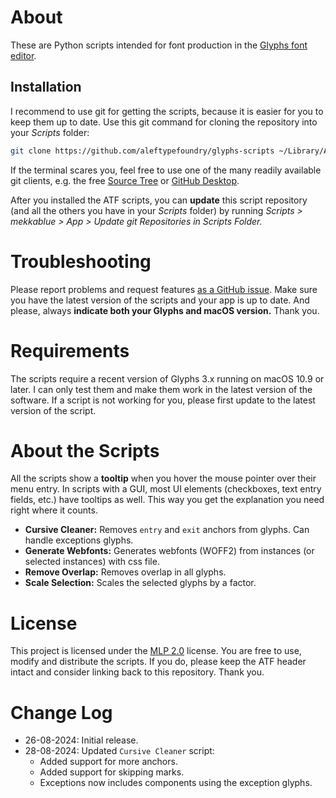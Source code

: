 # About

These are Python scripts intended for font production in the [Glyphs font editor](http://glyphsapp.com/).

## Installation

I recommend to use git for getting the scripts, because it is easier for you to keep them up to date. Use this git command for cloning the repository into your *Scripts* folder:

```bash
git clone https://github.com/aleftypefoundry/glyphs-scripts ~/Library/Application\ Support/Glyphs/Scripts/atf/
```

If the terminal scares you, feel free to use one of the many readily available git clients, e.g. the free [Source Tree](https://www.sourcetreeapp.com) or [GitHub Desktop](https://desktop.github.com).

After you installed the ATF scripts, you can **update** this script repository (and all the others you have in your *Scripts* folder) by running *Scripts > mekkablue > App > Update git Repositories in Scripts Folder.*

# Troubleshooting

Please report problems and request features [as a GitHub issue](/issues). Make sure you have the latest version of the scripts and your app is up to date. And please, always **indicate both your Glyphs and macOS version.** Thank you.

# Requirements

The scripts require a recent version of Glyphs 3.x running on macOS 10.9 or later. I can only test them and make them work in the latest version of the software. If a script is not working for you, please first update to the latest version of the script.

# About the Scripts

All the scripts show a **tooltip** when you hover the mouse pointer over their menu entry. In scripts with a GUI, most UI elements (checkboxes, text entry fields, etc.) have tooltips as well. This way you get the explanation you need right where it counts.

* **Cursive Cleaner:** Removes `entry` and `exit` anchors from glyphs. Can handle exceptions glyphs.
* **Generate Webfonts:** Generates webfonts (WOFF2) from instances (or selected instances) with css file.
* **Remove Overlap:** Removes overlap in all glyphs.
* **Scale Selection:** Scales the selected glyphs by a factor.

# License

This project is licensed under the [MLP 2.0](https://opensource.org/licenses/MLP-2.0) license. You are free to use, modify and distribute the scripts. If you do, please keep the ATF header intact and consider linking back to this repository. Thank you.

# Change Log

- 26-08-2024: Initial release.
- 28-08-2024: Updated `Cursive Cleaner` script:
  - Added support for more anchors.
  - Added support for skipping marks.
  - Exceptions now includes components using the exception glyphs.
